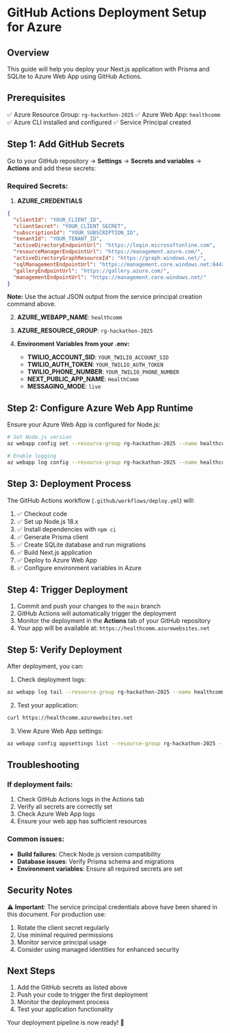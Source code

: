 # GitHub Actions Deployment Setup for Azure

## Overview
This guide will help you deploy your Next.js application with Prisma and SQLite to Azure Web App using GitHub Actions.

## Prerequisites
✅ Azure Resource Group: `rg-hackathon-2025`
✅ Azure Web App: `healthcomm`
✅ Azure CLI installed and configured
✅ Service Principal created

## Step 1: Add GitHub Secrets

Go to your GitHub repository → **Settings** → **Secrets and variables** → **Actions** and add these secrets:

### Required Secrets:

1. **AZURE_CREDENTIALS**
```json
{
  "clientId": "YOUR_CLIENT_ID",
  "clientSecret": "YOUR_CLIENT_SECRET", 
  "subscriptionId": "YOUR_SUBSCRIPTION_ID",
  "tenantId": "YOUR_TENANT_ID",
  "activeDirectoryEndpointUrl": "https://login.microsoftonline.com",
  "resourceManagerEndpointUrl": "https://management.azure.com/",
  "activeDirectoryGraphResourceId": "https://graph.windows.net/",
  "sqlManagementEndpointUrl": "https://management.core.windows.net:8443/",
  "galleryEndpointUrl": "https://gallery.azure.com/",
  "managementEndpointUrl": "https://management.core.windows.net/"
}
```
**Note:** Use the actual JSON output from the service principal creation command above.

2. **AZURE_WEBAPP_NAME**: `healthcomm`

3. **AZURE_RESOURCE_GROUP**: `rg-hackathon-2025`

4. **Environment Variables from your .env:**
   - **TWILIO_ACCOUNT_SID**: `YOUR_TWILIO_ACCOUNT_SID`
   - **TWILIO_AUTH_TOKEN**: `YOUR_TWILIO_AUTH_TOKEN`
   - **TWILIO_PHONE_NUMBER**: `YOUR_TWILIO_PHONE_NUMBER`
   - **NEXT_PUBLIC_APP_NAME**: `HealthComm`
   - **MESSAGING_MODE**: `live`

## Step 2: Configure Azure Web App Runtime

Ensure your Azure Web App is configured for Node.js:

```bash
# Set Node.js version
az webapp config set --resource-group rg-hackathon-2025 --name healthcomm --linux-fx-version "NODE|18-lts"

# Enable logging
az webapp log config --resource-group rg-hackathon-2025 --name healthcomm --application-logging filesystem --level information
```

## Step 3: Deployment Process

The GitHub Actions workflow (`.github/workflows/deploy.yml`) will:

1. ✅ Checkout code
2. ✅ Set up Node.js 18.x
3. ✅ Install dependencies with `npm ci`
4. ✅ Generate Prisma client
5. ✅ Create SQLite database and run migrations
6. ✅ Build Next.js application
7. ✅ Deploy to Azure Web App
8. ✅ Configure environment variables in Azure

## Step 4: Trigger Deployment

1. Commit and push your changes to the `main` branch
2. GitHub Actions will automatically trigger the deployment
3. Monitor the deployment in the **Actions** tab of your GitHub repository
4. Your app will be available at: `https://healthcomm.azurewebsites.net`

## Step 5: Verify Deployment

After deployment, you can:

1. Check deployment logs:
```bash
az webapp log tail --resource-group rg-hackathon-2025 --name healthcomm
```

2. Test your application:
```bash
curl https://healthcomm.azurewebsites.net
```

3. View Azure Web App settings:
```bash
az webapp config appsettings list --resource-group rg-hackathon-2025 --name healthcomm
```

## Troubleshooting

### If deployment fails:
1. Check GitHub Actions logs in the Actions tab
2. Verify all secrets are correctly set
3. Check Azure Web App logs
4. Ensure your web app has sufficient resources

### Common issues:
- **Build failures**: Check Node.js version compatibility
- **Database issues**: Verify Prisma schema and migrations
- **Environment variables**: Ensure all required secrets are set

## Security Notes

⚠️ **Important**: The service principal credentials above have been shared in this document. For production use:
1. Rotate the client secret regularly
2. Use minimal required permissions
3. Monitor service principal usage
4. Consider using managed identities for enhanced security

## Next Steps

1. Add the GitHub secrets as listed above
2. Push your code to trigger the first deployment
3. Monitor the deployment process
4. Test your application functionality

Your deployment pipeline is now ready! 🚀
